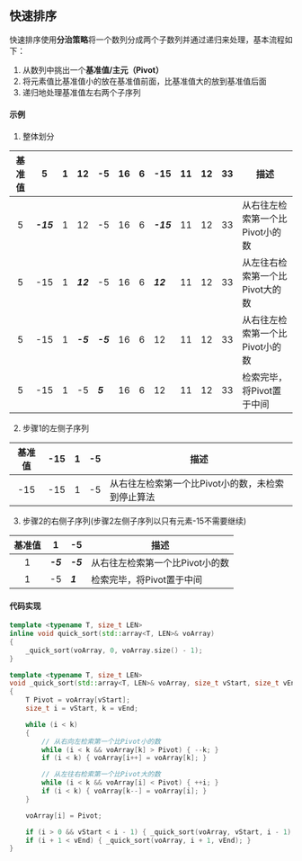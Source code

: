 ## 快速排序
快速排序使用**分治策略**将一个数列分成两个子数列并通过递归来处理，基本流程如下：
1. 从数列中挑出一个**基准值/主元（Pivot）**
2. 将元素值比基准值小的放在基准值前面，比基准值大的放到基准值后面
3. 递归地处理基准值左右两个子序列

#### 示例
1. 整体划分

| 基准值 | 5 | 1 | 12 | -5 | 16 | 6 | -15 | 11 | 12 | 33 | 描述 |
| :---: | --- | --- | --- | --- | --- | --- | --- | --- | --- | --- | --- |
| 5 | ***-15*** | 1 | 12 | -5 | 16 | 6 | ***-15*** | 11 | 12 | 33 | 从右往左检索第一个比Pivot小的数 |
| 5 | -15 | 1 | ***12*** | -5 | 16 | 6 | ***12*** | 11 | 12 | 33 | 从左往右检索第一个比Pivot大的数 |
| 5 | -15 | 1 | ***-5*** | ***-5*** | 16 | 6 | 12 | 11 | 12 | 33 | 从右往左检索第一个比Pivot小的数 |
| 5 | -15 | 1 | -5 | ***5*** | 16 | 6 | 12 | 11 | 12 | 33 | 检索完毕，将Pivot置于中间 |

2. 步骤1的左侧子序列

| 基准值 | -15 | 1 | -5 | 描述 |
| :---: | --- | --- | --- | --- |
| -15 | -15 | 1 | -5 | 从右往左检索第一个比Pivot小的数，未检索到停止算法 |

3. 步骤2的右侧子序列(步骤2左侧子序列以只有元素-15不需要继续)

| 基准值 | 1 | -5 | 描述 |
| :---: | --- | --- | --- |
| 1 | ***-5*** | ***-5*** | 从右往左检索第一个比Pivot小的数 |
| 1 | -5 | ***1*** | 检索完毕，将Pivot置于中间 |

#### 代码实现
```C++
template <typename T, size_t LEN>
inline void quick_sort(std::array<T, LEN>& voArray)
{
	_quick_sort(voArray, 0, voArray.size() - 1);
}

template <typename T, size_t LEN>
void _quick_sort(std::array<T, LEN>& voArray, size_t vStart, size_t vEnd)
{
	T Pivot = voArray[vStart];
	size_t i = vStart, k = vEnd;

	while (i < k)
	{
		// 从右向左检索第一个比Pivot小的数
		while (i < k && voArray[k] > Pivot) { --k; }
		if (i < k) { voArray[i++] = voArray[k]; }

		// 从左往右检索第一个比Pivot大的数
		while (i < k && voArray[i] < Pivot) { ++i; }
		if (i < k) { voArray[k--] = voArray[i]; }
	}

	voArray[i] = Pivot;

	if (i > 0 && vStart < i - 1) { _quick_sort(voArray, vStart, i - 1); }
	if (i + 1 < vEnd) { _quick_sort(voArray, i + 1, vEnd); }
}
```
